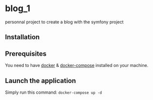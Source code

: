 # blog_1
personnal project to create a blog with the symfony project

## Installation 

## Prerequisites
You need to have [docker](https://www.docker.com/get-started) & [docker-compose](https://docs.docker.com/compose/install/) installed on your machine.


## Launch the application
Simply run this command:
<code>docker-compose up -d</code>
